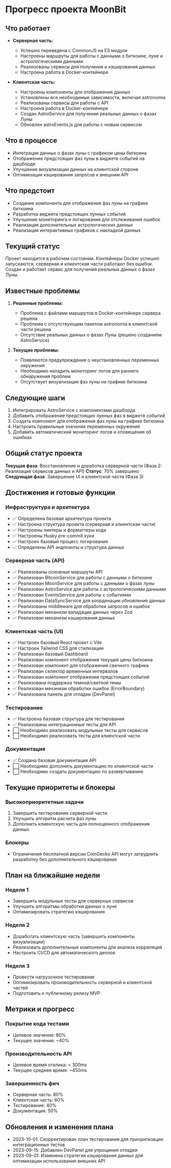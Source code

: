 # Прогресс проекта MoonBit

## Что работает

- **Серверная часть:**
  - Успешно переведена с CommonJS на ES модули
  - Настроены маршруты для работы с данными о биткоине, луне и астрологическими данными
  - Реализованы сервисы для получения и кэширования данных
  - Настроена работа в Docker-контейнере

- **Клиентская часть:**
  - Настроены компоненты для отображения данных
  - Установлены все необходимые зависимости, включая astronomia
  - Реализованы сервисы для работы с API
  - Настроена работа в Docker-контейнере
  - Создан AstroService для получения реальных данных о фазах Луны
  - Обновлен astroEvents.js для работы с новым сервисом

## Что в процессе

- Интеграция данных о фазах луны с графиком цены биткоина
- Отображение предстоящих фаз луны в виджете событий на дашборде
- Улучшение визуализации данных на клиентской стороне
- Оптимизация кэширования запросов к внешним API

## Что предстоит

- Создание компонента для отображения фаз луны на графике биткоина
- Разработка виджета предстоящих лунных событий
- Улучшение мониторинга и логирования для отслеживания ошибок
- Реализация дополнительных астрологических данных
- Реализация интерактивных графиков с накладкой данных

## Текущий статус

Проект находится в рабочем состоянии. Контейнеры Docker успешно запускаются, серверная и клиентская части работают без ошибок. Создан и работает сервис для получения реальных данных о фазах Луны.

## Известные проблемы

1. **Решенные проблемы:**
   - Проблема с файлами маршрутов в Docker-контейнере сервера решена
   - Проблема с отсутствующим пакетом astronomia в клиентской части решена
   - Отсутствие реальных данных о фазах Луны (решено созданием AstroService)

2. **Текущие проблемы:**
   - Появляются предупреждения о неустановленных переменных окружения
   - Необходимо наладить мониторинг логов для раннего обнаружения проблем
   - Отсутствует визуализация фаз луны на графике биткоина

## Следующие шаги

1. Интегрировать AstroService с компонентами дашборда
2. Добавить отображение предстоящих лунных фаз в виджете событий
3. Создать компонент для отображения фаз луны на графике биткоина
4. Настроить правильные значения переменных окружения
5. Добавить автоматический мониторинг логов и оповещения об ошибках

## Общий статус проекта

**Текущая фаза**: Восстановление и доработка серверной части (Фаза 2: Реализация сервисов данных и API)
**Статус**: 70% завершено
**Следующая фаза**: Завершение UI и клиентской части (Фаза 3)

## Достижения и готовые функции

### Инфраструктура и архитектура

- ✅ Определена базовая архитектура проекта
- ✅ Настроена структура проекта (серверная и клиентская части)
- ✅ Настроены линтеры и форматтеры кода
- ✅ Настроены Husky pre-commit хуки
- ✅ Настроен базовый процесс логирования
- ✅ Определены API эндпоинты и структура данных

### Серверная часть (API)

- ✅ Реализованы основные маршруты API
- ✅ Реализован BitcoinService для работы с данными о биткоине
- ✅ Реализован MoonService для работы с данными о фазах луны
- ✅ Реализован AstroService для работы с астрологическими данными
- ✅ Реализован EventsService для работы с событиями
- ✅ Реализован DataSyncService для координации обновления данных
- ✅ Реализованы middleware для обработки запросов и ошибок
- ✅ Реализован механизм валидации данных через Zod
- ✅ Реализован механизм кэширования данных

### Клиентская часть (UI)

- ✅ Настроен базовый React проект с Vite
- ✅ Настроен Tailwind CSS для стилизации
- ✅ Реализован базовый Dashboard
- ✅ Реализован компонент отображения текущей цены биткоина
- ✅ Реализован компонент для отображения свечного графика
- ✅ Реализован селектор временных интервалов
- ✅ Реализован компонент отображения предстоящих событий
- ✅ Реализована поддержка темной/светлой темы
- ✅ Реализован механизм обработки ошибок (ErrorBoundary)
- ✅ Реализована панель для отладки (DevPanel)

### Тестирование

- ✅ Настроена базовая структура для тестирования
- ✅ Реализованы интеграционные тесты для API
- ⬜ Необходимо реализовать модульные тесты для сервисов
- ⬜ Необходимо реализовать тесты для клиентской части

### Документация

- ✅ Создана базовая документация API
- ⬜ Необходимо дополнить документацию по клиентской части
- ⬜ Необходимо создать документацию по развертыванию

## Текущие приоритеты и блокеры

### Высокоприоритетные задачи

1. Завершить тестирование серверной части
2. Улучшить алгоритм расчета фаз луны
3. Дополнить клиентскую часть для полноценного отображения данных

### Блокеры

- Ограничения бесплатной версии CoinGecko API могут затруднить разработку без дополнительного кэширования

## План на ближайшие недели

### Неделя 1

- Завершить модульные тесты для серверных сервисов
- Улучшить алгоритмы обработки данных о луне
- Оптимизировать стратегию кэширования

### Неделя 2

- Доработать клиентскую часть (завершить компоненты визуализации)
- Реализовать дополнительные компоненты для анализа корреляций
- Настроить CI/CD для автоматического деплоя

### Неделя 3

- Провести нагрузочное тестирование
- Оптимизировать производительность серверной и клиентской частей
- Подготовить к публичному релизу MVP

## Метрики и прогресс

### Покрытие кода тестами

- Целевое значение: 80%
- Текущее значение: ~40%

### Производительность API

- Целевое время отклика: < 300ms
- Текущее среднее время: ~450ms

### Завершенность фич

- Серверная часть: 80%
- Клиентская часть: 60%
- Тестирование: 40%
- Документация: 50%

## Обновления и изменения плана

- 2023-10-01: Скорректирован план тестирования для приоритизации интеграционных тестов
- 2023-09-15: Добавлен DevPanel для упрощения отладки
- 2023-09-01: Изменена стратегия кэширования данных для оптимизации использования внешних API
